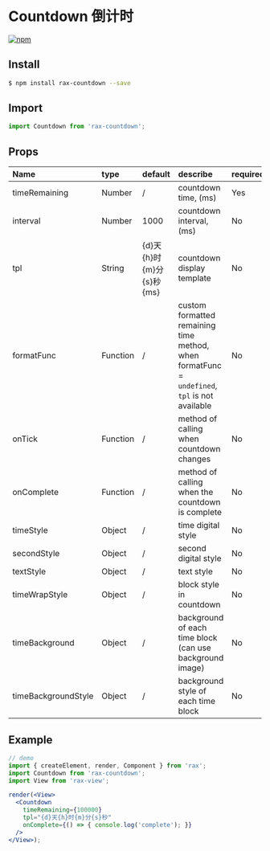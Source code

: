 # Countdown 倒计时

[![npm](https://img.shields.io/npm/v/rax-countdown.svg)](https://www.npmjs.com/package/rax-countdown)

## Install

```bash
$ npm install rax-countdown --save
```

## Import

```jsx
import Countdown from 'rax-countdown';
```

## Props

| Name                | type     | default              | describe                                     | required |
| :------------------ | :------- | :------------------- | :--------------------------------------- | :------- |
| timeRemaining       | Number   | /                    | countdown time, (ms)                          | Yes      |
| interval            | Number   | 1000                 | countdown interval, (ms)                           | No       |
| tpl                 | String   | {d}天{h}时{m}分{s}秒{ms} | countdown display template            | No       |
| formatFunc          | Function | /                    | custom formatted remaining time method, when formatFunc = `undefined`, `tpl` is not available  | No       |
| onTick              | Function | /                    | method of calling when countdown changes                              | No       |
| onComplete          | Function | /                    | method of calling when the countdown is complete                              | No       |
| timeStyle           | Object   | /                    | time digital style                                 | No       |
| secondStyle         | Object   | /                    | second digital style                                  | No       |
| textStyle           | Object   | /                    | text style                                 | No       |
| timeWrapStyle       | Object   | /                    | block style in countdown                                 | No       |
| timeBackground      | Object   | /                    | background of each time block (can use background image)                           | No       |
| timeBackgroundStyle | Object   | /                    | background style of each time block                                | No       |

## Example

```jsx
// demo
import { createElement, render, Component } from 'rax';
import Countdown from 'rax-countdown';
import View from 'rax-view';

render(<View>
  <Countdown
    timeRemaining={100000}
    tpl="{d}天{h}时{m}分{s}秒"
    onComplete={() => { console.log('complete'); }}
  />  
</View>);
```

